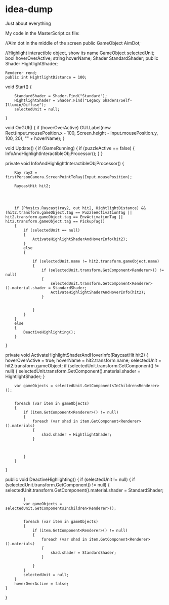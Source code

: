 # idea-dump
Just about everything

My code in the MasterScript.cs file:

//Aim dot in the middle of the screen
public GameObject AimDot;

//Highlight interactible object, show its name
GameObject selectedUnit;
    bool hoverOverActive;
    string hoverName;
    Shader StandardShader;
    public Shader HightlightShader;
    
    Renderer rend;
    public int HightlightDistance = 100;
    
void Start()
    {
        
        StandardShader = Shader.Find("Standard");
        HightlightShader = Shader.Find("Legacy Shaders/Self-Illumin/Diffuse");
        selectedUnit = null;
      
    }

void OnGUI()
    {
        if (hoverOverActive)
            GUI.Label(new Rect(Input.mousePosition.x - 100, Screen.height - Input.mousePosition.y, 100, 20), "" + hoverName);
    }

void Update()
    {
        if (GameRunning)
        {
            if (puzzleActive == false)
            {
                InfoAndHighlightInteractibleObjProcessor();
            }
     }
     
private void InfoAndHighlightInteractibleObjProcessor()
    {
        
        Ray ray2 = firstPersonCamera.ScreenPointToRay(Input.mousePosition);
        
        RaycastHit hit2;




        if (Physics.Raycast(ray2, out hit2, HightlightDistance) && (hit2.transform.gameObject.tag == PuzzleActivationTag || hit2.transform.gameObject.tag == EnvActivationTag || hit2.transform.gameObject.tag == PickupTag))
        {
            if (selectedUnit == null)
            {
                ActivateHighlightShaderAndHoverInfo(hit2);
            }
            else
            {
                
                if (selectedUnit.name != hit2.transform.gameObject.name)
                {
                    if (selectedUnit.transform.GetComponent<Renderer>() != null)
                    {
                        selectedUnit.transform.GetComponent<Renderer>().material.shader = StandardShader;
                        ActivateHighlightShaderAndHoverInfo(hit2);
                    }


                }
            }
        }
        else
        {
            DeactiveHighlighting();
        }
        
    }
 
 private void ActivateHighlightShaderAndHoverInfo(RaycastHit hit2)
    {
        hoverOverActive = true;
        hoverName = hit2.transform.name;
        selectedUnit = hit2.transform.gameObject;
        if (selectedUnit.transform.GetComponent<Renderer>() != null)
        {
            selectedUnit.transform.GetComponent<Renderer>().material.shader = HightlightShader;
        }


        var gameObjects = selectedUnit.GetComponentsInChildren<Renderer>();


        foreach (var item in gameObjects)
        {
            if (item.GetComponent<Renderer>() != null)
            {
                foreach (var shad in item.GetComponent<Renderer>().materials)
                {
                    shad.shader = HightlightShader;
                }


               
            }
        }

    }
    
public void DeactiveHighlighting()
    {
        if (selectedUnit != null)
        {
            if (selectedUnit.transform.GetComponent<Renderer>() != null)
            {
                selectedUnit.transform.GetComponent<Renderer>().material.shader = StandardShader;

            }
            var gameObjects = selectedUnit.GetComponentsInChildren<Renderer>();


            foreach (var item in gameObjects)
            {
                if (item.GetComponent<Renderer>() != null)
                {
                    foreach (var shad in item.GetComponent<Renderer>().materials)
                    {
                        shad.shader = StandardShader;
                    }
                    
                }
            }
            selectedUnit = null;
        }
        hoverOverActive = false;
    }
}
